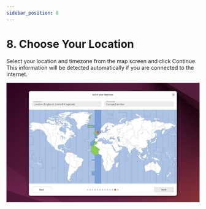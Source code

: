 ```yaml
---
sidebar_position: 8
---
```


# 8. Choose Your Location

Select your location and timezone from the map screen and click Continue. This information will be detected automatically if you are connected to the internet.

![alt text](image-13.png)


